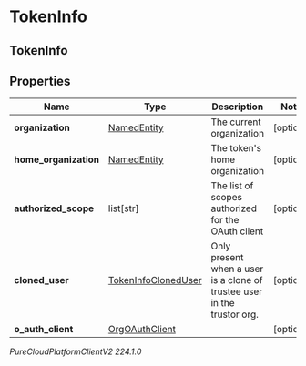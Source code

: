 # TokenInfo

## TokenInfo

## Properties

|Name | Type | Description | Notes|
|------------ | ------------- | ------------- | -------------|
| **organization** | [NamedEntity](NamedEntity) | The current organization | [optional] |
| **home_organization** | [NamedEntity](NamedEntity) | The token&#39;s home organization | [optional] |
| **authorized_scope** | list[str] | The list of scopes authorized for the OAuth client | [optional] |
| **cloned_user** | [TokenInfoClonedUser](TokenInfoClonedUser) | Only present when a user is a clone of trustee user in the trustor org. | [optional] |
| **o_auth_client** | [OrgOAuthClient](OrgOAuthClient) |  | [optional] |



_PureCloudPlatformClientV2 224.1.0_
